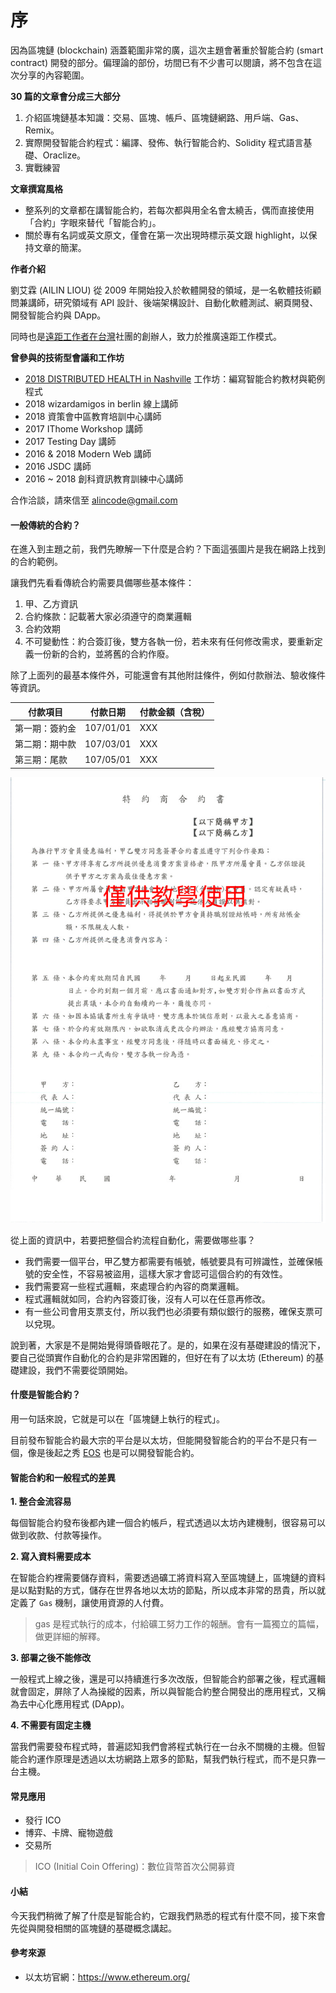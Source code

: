 # 序

因為區塊鏈 (blockchain) 涵蓋範圍非常的廣，這次主題會著重於智能合約 (smart contract) 開發的部分。偏理論的部份，坊間已有不少書可以閱讀，將不包含在這次分享的內容範圍。

**30 篇的文章會分成三大部分**

1. 介紹區塊鏈基本知識：交易、區塊、帳戶、區塊鏈網路、用戶端、Gas、Remix。
1. 實際開發智能合約程式：編譯、發佈、執行智能合約、Solidity 程式語言基礎、Oraclize。
1. 實戰練習

**文章撰寫風格**

* 整系列的文章都在講智能合約，若每次都與用全名會太繞舌，偶而直接使用「合約」字眼來替代「智能合約」。
* 關於專有名詞或英文原文，僅會在第一次出現時標示英文跟 highlight，以保持文章的簡潔。

**作者介紹**

劉艾霖 (AILIN LIOU) 從 2009 年開始投入於軟體開發的領域，是一名軟體技術顧問兼講師，研究領域有 API 設計、後端架構設計、自動化軟體測試、網頁開發、開發智能合約與 DApp。

同時也是[遠距工作者在台灣](https://www.facebook.com/groups/1190343134374259/)社團的創辦人，致力於推廣遠距工作模式。

**曾參與的技術型會議和工作坊**

* [2018 DISTRIBUTED HEALTH in Nashville](https://health.distributed.com) 工作坊：編寫智能合約教材與範例程式
* 2018 wizardamigos in berlin 線上講師
* 2018 資策會中區教育培訓中心講師
* 2017 IThome Workshop 講師
* 2017 Testing Day 講師
* 2016 & 2018 Modern Web 講師
* 2016 JSDC 講師
* 2016 ~ 2018 創科資訊教育訓練中心講師

合作洽談，請來信至 <alincode@gmail.com>

#### 一般傳統的合約？

在進入到主題之前，我們先瞭解一下什麼是合約？下面這張圖片是我在網路上找到的合約範例。

讓我們先看看傳統合約需要具備哪些基本條件：

1. 甲、乙方資訊
2. 合約條款：記載著大家必須遵守的商業邏輯
3. 合約效期
4. 不可變動性：約合簽訂後，雙方各執一份，若未來有任何修改需求，要重新定義一份新的合約，並將舊的合約作廢。

除了上面列的最基本條件外，可能還會有其他附註條件，例如付款辦法、驗收條件等資訊。

| 付款項目    | 付款日期      | 付款金額（含稅） |
|---------|-----------|----------|
| 第一期：簽約金 | 107/01/01 | XXX      |
| 第二期：期中款 | 107/03/01 | XXX      |
| 第三期：尾款  | 107/05/01 | XXX      |

![](https://raw.githubusercontent.com/alincode/30-days-smart-contract/master/assets/01_contract_templete.jpg)

從上面的資訊中，若要把整個合約流程自動化，需要做哪些事？

* 我們需要一個平台，甲乙雙方都需要有帳號，帳號要具有可辨識性，並確保帳號的安全性，不容易被盜用，這樣大家才會認可這個合約的有效性。
* 我們需要寫一些程式邏輯，來處理合約內容的商業邏輯。
* 程式邏輯就如同，合約內容簽訂後，沒有人可以在任意再修改。
* 有一些公司會用支票支付，所以我們也必須要有類似銀行的服務，確保支票可以兌現。

說到著，大家是不是開始覺得頭昏眼花了。是的，如果在沒有基礎建設的情況下，要自己從頭實作自動化的合約是非常困難的，但好在有了以太坊 (Ethereum) 的基礎建設，我們不需要從頭開始。

#### 什麼是智能合約？

<!-- 補充為什麼 -->

用一句話來說，它就是可以在「區塊鏈上執行的程式」。

目前發布智能合約最大宗的平台是以太坊，但能開發智能合約的平台不是只有一個，像是後起之秀 [EOS](https://eos.io/) 也是可以開發智能合約。

#### 智能合約和一般程式的差異

**1. 整合金流容易**

每個智能合約發布後都內建一個合約帳戶，程式透過以太坊內建機制，很容易可以做到收款、付款等操作。

**2. 寫入資料需要成本**

在智能合約裡需要儲存資料，需要透過礦工將資料寫入至區塊鏈上，區塊鏈的資料是以點對點的方式，儲存在世界各地以太坊的節點，所以成本非常的昂貴，所以就定義了 `Gas` 機制，讓使用資源的人付費。

> gas 是程式執行的成本，付給礦工努力工作的報酬。會有一篇獨立的篇幅，做更詳細的解釋。

**3. 部署之後不能修改**

一般程式上線之後，還是可以持續進行多次改版，但智能合約部署之後，程式邏輯就會固定，屏除了人為操縱的因素，所以與智能合約整合開發出的應用程式，又稱為去中心化應用程式 (DApp)。

**4. 不需要有固定主機**

當我們需要發布程式時，普遍認知我們會將程式執行在一台永不關機的主機。但智能合約運作原理是透過以太坊網路上眾多的節點，幫我們執行程式，而不是只靠一台主機。

#### 常見應用

* 發行 ICO
* 博弈、卡牌、寵物遊戲
* 交易所

> ICO (Initial Coin Offering)：數位貨幣首次公開募資

#### 小結

今天我們稍微了解了什麼是智能合約，它跟我們熟悉的程式有什麼不同，接下來會先從與開發相關的區塊鏈的基礎概念講起。

#### 參考來源

* 以太坊官網：<https://www.ethereum.org/>
